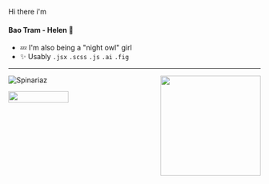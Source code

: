 


Hi there i'm <h4>Bao Tram - Helen 🍑</h4>

   -   💤 I'm also being a "night owl" girl 
   -   ✨ Usably `.jsx` `.scss` `.js` `.ai` `.fig`
***
</h3> 

<img align='right' src="https://user-images.githubusercontent.com/68039038/179959200-9da19676-48f5-4632-83da-77a8e7ee9bad.gif" width="200">

![Spinariaz](https://github-readme-stats.vercel.app/api/top-langs/?username=HelenDao1501&layout=compact&theme=radical) 

<a href="https://www.youtube.com/watch?v=TJAfLE39ZZ8"><img src="https://img.shields.io/badge/PayPal-00457C?style=for-the-badge&logo=paypal&logoColor=white" height="23" width="120" /></a>
